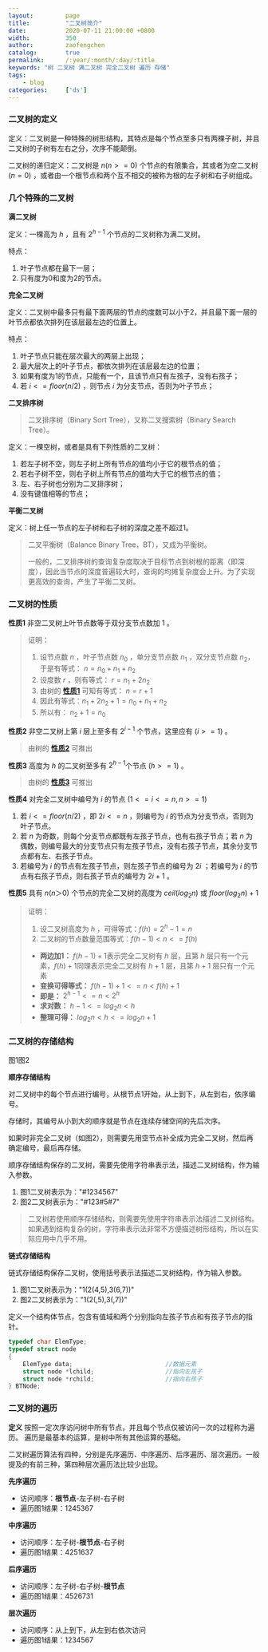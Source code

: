 ```yaml
---
layout:         page
title:          "二叉树简介"
date:           2020-07-11 21:00:00 +0800
width:          350
author:         zaofengchen
catalog:        true
permalink:      /:year/:month/:day/:title
keywords: "树 二叉树 满二叉树 完全二叉树 遍历 存储"
tags:
    - blog
categories:     ['ds']
---
```


<!-- 渲染公式 -->
<script src="{{ site.url }}/static/js/MathJax.js?config=TeX-AMS-MML_HTMLorMML" type="text/javascript"></script>
<script type="text/x-mathjax-config">
    MathJax.Hub.Config({
        tex2jax: {
        skipTags: ['script', 'noscript', 'style', 'textarea', 'pre'],
        inlineMath: [['$','$']]
        }
    });
</script>
<!-- 渲染公式 -->


### 二叉树的定义

定义：二叉树是一种特殊的树形结构，其特点是每个节点至多只有两棵子树，并且二叉树的子树有左右之分，次序不能颠倒。

二叉树的递归定义：二叉树是 $n(n>=0)$ 个节点的有限集合，其或者为空二叉树 $(n=0)$ ，或者由一个根节点和两个互不相交的被称为根的左子树和右子树组成。


### 几个特殊的二叉树

**满二叉树**

定义：一棵高为 $h$ ，且有 $2^{h-1}$ 个节点的二叉树称为满二叉树。

特点：
1. 叶子节点都在最下一层；
2. 只有度为0和度为2的节点。

**完全二叉树**
    
定义：二叉树中最多只有最下面两层的节点的度数可以小于2，并且最下面一层的叶节点都依次排列在该层最左边的位置上。
    
特点：
1. 叶子节点只能在层次最大的两层上出现；
1. 最大层次上的叶子节点，都依次排列在该层最左边的位置；
1. 如果有度为1的节点，只能有一个，且该节点只有左孩子，没有右孩子；
1. 若 $i<=floor(n/2)$ ，则节点 $i$ 为分支节点，否则为叶子节点；
    
**二叉排序树**

>二叉排序树（Binary Sort Tree），又称二叉搜索树（Binary Search Tree）。

定义：一棵空树，或者是具有下列性质的二叉树：
1. 若左子树不空，则左子树上所有节点的值均小于它的根节点的值；
2. 若右子树不空，则右子树上所有节点的值均大于它的根节点的值；
3. 左、右子树也分别为二叉排序树；
4. 没有键值相等的节点；

**平衡二叉树**

定义：树上任一节点的左子树和右子树的深度之差不超过1。

>二叉平衡树（Balance Binary Tree，BT），又成为平衡树。
>
>一般的，二叉排序树的查询复杂度取决于目标节点到树根的距离（即深度），因此当节点的深度普遍较大时，查询的均摊复杂度会上升。为了实现更高效的查询，产生了平衡二叉树。 

### 二叉树的性质

**性质1** 非空二叉树上叶节点数等于双分支节点数加 $1$ 。

>证明：
>1. 设节点数 $n$ ，叶子节点数 $n_0$ ，单分支节点数 $n_1$ ，双分支节点数 $n_2$，于是有等式： $n=n_0+n_1+n_2$ 
>2. 设度数 $r$ ，则有等式： $r=n_1+2n_2$ 
>3. 由树的 **[性质1](/2020/07/09/tree#树的性质)** 可知有等式： $n=r+1$ 
>4. 因此有等式：$n_1+2n_2+1=n_0+n_1+n_2$ 
>5. 所以有： $n_2+1=n_0$ 


**性质2** 非空二叉树上第 $i$ 层上至多有 $2^{i-1}$ 个节点，这里应有 $(i>=1)$ 。
>由树的 **[性质2](/2020/07/09/tree#树的性质)** 可推出

**性质3** 高度为 $h$ 的二叉树至多有 $2^{h-1}$个节点 $(h>=1)$ 。
>由树的 **[性质3](/2020/07/09/tree#树的性质)** 可推出

**性质4** 对完全二叉树中编号为 $i$ 的节点 $(1<=i<=n,n>=1)$
1. 若 $i<=floor(n/2)$ ，即 $2i<=n$ ，则编号为 $i$ 的节点为分支节点，否则为叶子节点。
2. 若 $n$ 为奇数，则每个分支节点都既有左孩子节点，也有右孩子节点；若 $n$ 为偶数，则编号最大的分支节点只有左孩子节点，没有右孩子节点，其余分支节点都有左、右孩子节点。
3. 若编号为 $i$ 的节点有左孩子节点，则左孩子节点的编号为 $2i$ ；若编号为 $i$ 的节点有右孩子节点，则右孩子节点的编号为 $2i+1$ 。

**性质5** 具有 $n(n＞0)$ 个节点的完全二叉树的高度为 $ceil(log_2n)$ 或 $floor(log_2n)+1$
>证明：
>1. 设二叉树高度为 $h$ ，可得等式：$f(h)=2^h-1=n$
>2. 二叉树的节点数量范围等式：$f(h-1) < n <= f(h)$ 
>   - **两边加1：** $f(h-1)+1$表示完全二叉树有 $h$ 层，且第 $h$ 层只有一个元素，$f(h)+1$同理表示完全二叉树有 $h+1$ 层，且第 $h+1$ 层只有一个元素
>   - **变换可得等式：** $f(h-1)+1 <= n < f(h)+1$
>   - **即是：** $2^{h-1} <= n < 2^h$
>   - **求对数：** $h-1 <= log_2{n} < h$
>   - **整理可得：** $log_2{n} < h <= log_2{n}+1$


### 二叉树的存储结构

<div style="display: flex;">
    <div float="left">
    <img src="http://tvax2.sinaimg.cn/large/7d4c6366gy1ggrw1tyiwyj20ab06zmxa.jpg" alt=""  align="bottom" />
    <center>图1</center>
    </div>
    <div float="right">
    <img src="http://tvax4.sinaimg.cn/large/7d4c6366gy1ggrw24ht10j207d06zq31.jpg" alt=""  align="bottom" />
    <center>图2</center>
    </div>
</div>

**顺序存储结构**

对二叉树中的每个节点进行编号，从根节点1开始，从上到下，从左到右，依序编号。

存储时，其编号从小到大的顺序就是节点在连续存储空间的先后次序。

如果时非完全二叉树（如图2），则需要先用空节点补全成为完全二叉树，然后再确定编号，最后再存储。

顺序存储结构保存的二叉树，需要先使用字符串表示法，描述二叉树结构，作为输入参数。

1. 图1二叉树表示为："#1234567"
2. 图2二叉树表示为："#123#5#7"

>二叉树若使用顺序存储结构，则需要先使用字符串表示法描述二叉树结构。
>如果遇到结构复杂的树，字符串表示法非常不方便描述树形结构，所以在实际应用中几乎不用。

**链式存储结构**

链式存储结构保存二叉树，使用括号表示法描述二叉树结构，作为输入参数。
1. 图1二叉树表示为："1(2(4,5),3(6,7))"
2. 图2二叉树表示为："1(2(,5),3(,7))"


定义一个结构体节点，包含有值域和两个分别指向左孩子节点和有孩子节点的指针。

```C
typedef char ElemType;
typedef struct node
{
    ElemType data;                          //数据元素
    struct node *lchild;                    //指向左孩子
    struct node *rchild;                    //指向右孩子
} BTNode;
```


### 二叉树的遍历

**定义** 按照一定次序访问树中所有节点，并且每个节点仅被访问一次的过程称为遍历。
遍历是最基本的运算，是树中所有其他运算的基础。

二叉树遍历算法有四种，分别是先序遍历、中序遍历、后序遍历、层次遍历。一般提及的有前三种，第四种层次遍历法比较少出现。

**先序遍历**
- 访问顺序：**根节点**-左子树-右子树
- 遍历图1结果：1245367

**中序遍历**
- 访问顺序：左子树-**根节点**-右子树
- 遍历图1结果：4251637

**后序遍历**
- 访问顺序：左子树-右子树-**根节点**
- 遍历图1结果：4526731

**层次遍历**
- 访问顺序：从上到下，从左到右依次访问
- 遍历图1结果：1234567
